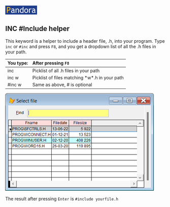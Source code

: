 [![Pandora](Images/pandora2.png)](https://github.com/tbleken/Pandora)

## INC #Include helper

This keyword is a helper to include a header file, .h, into your program. Type `inc` or `#inc` and press `F8`, and you get a dropdown list of all the .h files in your path.

| You type:  | After pressing `F8`                                                                  |
|:----------|:--------------------------------------------------------------------------------------|
| inc | Picklist of all .h files in your path |
| inc w | Picklist of files matching \*w\*.h in your path |
| #inc w | Same as above, \# is optional |


![inc](Images/paninc.png)

The result after pressing `Enter` is `#include yourfile.h`


